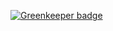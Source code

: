 

[![Greenkeeper badge](https://badges.greenkeeper.io/jagreehal/nodeular-module-a.svg)](https://greenkeeper.io/)